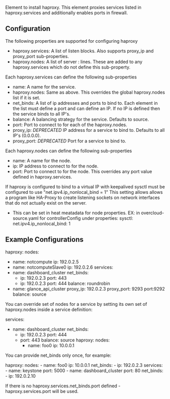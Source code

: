 Element to install haproxy. This element proxies services listed in
haproxy.services and additionally enables ports in firewall.

Configuration
-------------

The following properties are supported for configuring haproxy

* haproxy.services: A list of listen <name> blocks. Also supports proxy_ip and
  proxy_port sub-properties.
* haproxy.nodes: A list of server <name> <ip>:<port> lines. These are added to
  any haproxy.services which do not define this sub-property.

Each haproxy.services can define the following sub-properties

* name: A name for the service.
* haproxy.nodes: Same as above. This overrides the global haproxy.nodes list if
  it is set.
* net_binds: A list of ip addresses and ports to bind to. Each element in the
  list must define a port and can define an IP. If no IP is defined then the
  service binds to all IP's.
* balance: A balancing strategy for the service. Defaults to source.
* port: Port to connect to for each of the haproxy.nodes.
* proxy_ip: *DEPRECATED* IP address for a service to bind to. Defaults to all
  IP's (0.0.0.0).
* proxy_port: *DEPRECATED* Port for a service to bind to.

Each haproxy.nodes can define the following sub-properties

* name: A name for the node.
* ip: IP address to connect to for the node.
* port: Port to connect to for the node. This overrides any port value defined
  in haproxy.services.

If haproxy is configured to bind to a virtual IP with keepalived
sysctl must be configured to use "net.ipv4.ip_nonlocal_bind = 1"
This setting allows allows a program like HA-Proxy to create listening sockets
on network interfaces that do not actually exist on the server.
* This can be set in heat meatadata for node properties.
EX: in overcloud-source.yaml for controllerConfig under properties:
        sysctl:
          net.ipv4.ip_nonlocal_bind: 1


Example Configurations
----------------------

haproxy:
  nodes:
  - name: notcompute
    ip: 192.0.2.5
  - name: notcomputeSlave0
    ip: 192.0.2.6
  services:
  - name: dashboard_cluster
    net_binds:
    - ip: 192.0.2.3
      port: 443
    - ip: 192.0.2.3
      port: 444
    balance: roundrobin
  - name: glance_api_cluster
    proxy_ip: 192.0.2.3
    proxy_port: 9293
    port:9292
    balance: source

You can override set of nodes for a service by setting its own set of
haproxy.nodes inside a service definition:

  services:
  - name: dashboard_cluster
    net_binds:
    - ip: 192.0.2.3
      port: 444
    - port: 443
    balance: source
    haproxy:
      nodes:
      - name: foo0
        ip: 10.0.0.1

You can provide net_binds only once, for example:

  haproxy:
    nodes:
      - name: foo0
        ip: 10.0.0.1
    net_binds:
      - ip: 192.0.2.3
    services:
      - name: keystone
        port: 5000
      - name: dashboard_cluster
        port: 80
        net_binds:
        - ip: 192.0.2.10

If there is no haproxy.services.net_binds.port defined - haproxy.services.port
will be used.